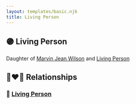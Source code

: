 ```yaml
---
layout: templates/basic.njk
title: Living Person
---
```

## 🟣 Living Person

Daughter of [Marvin Jean Wilson](/people/4/40728128) and [Living Person](/people/3/30798033)

## 👩‍❤️‍👨 Relationships

### 🔵 [Living Person](/people/3/36173374)
